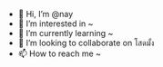- 👋 Hi, I’m @nay
- 👀 I’m interested in ~
- 🌱 I’m currently learning ~
- 💞️ I’m looking to collaborate on โสดมั้ง
- 📫 How to reach me ~

<!---
Zenzok/Zenzok is a ✨ special ✨ repository because its `README.md` (this file) appears on your GitHub profile.
You can click the Preview link to take a look at your changes.
--->
